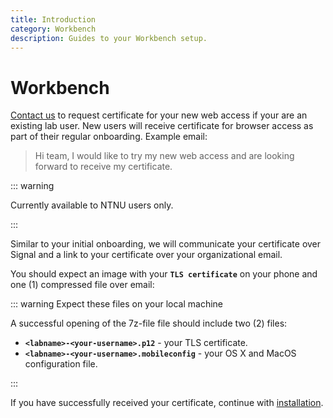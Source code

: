 ```yaml
---
title: Introduction
category: Workbench
description: Guides to your Workbench setup.
---
```


# Workbench

[Contact us](/contact) to request certificate for your new web access if your are an existing lab user. New users will receive certificate for browser access as part of their regular onboarding. Example email:

> Hi team, I would like to try my new web access and are looking forward to receive my certificate.

::: warning

Currently available to NTNU users only.

:::

Similar to your initial onboarding, we will communicate your certificate over Signal  and a link to your certificate over your organizational email.

You should expect an image with your **`TLS certificate`** on your phone and one (1) compressed file over email:

::: warning Expect these files on your local machine

A successful opening of the 7z-file file should include two (2) files:

- **`<labname>-<your-username>.p12`** - your TLS certificate.
- **`<labname>-<your-username>.mobileconfig`** - your OS X and MacOS configuration file.

:::

If you have successfully received your certificate, continue with [installation](/working-in-your-lab/workbench/installation/).
